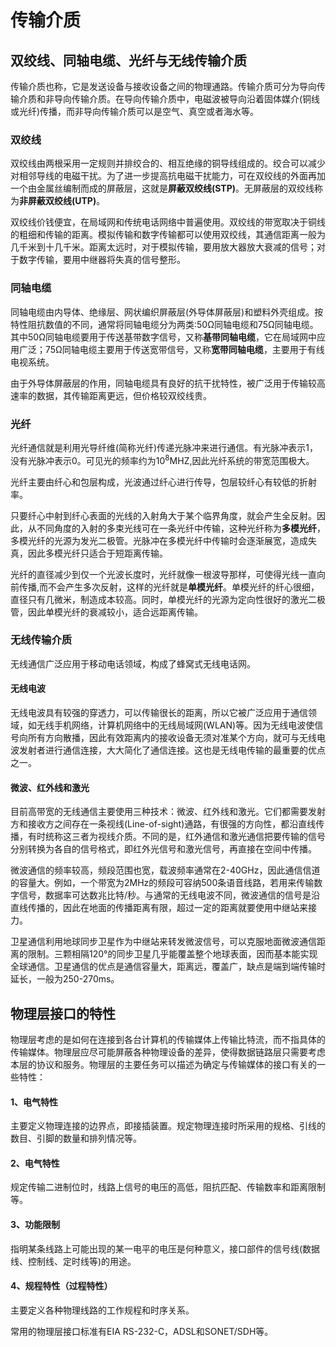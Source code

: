 # 传输介质

## 双绞线、同轴电缆、光纤与无线传输介质

传输介质也称，它是发送设备与接收设备之间的物理通路。传输介质可分为导向传输介质和非导向传输介质。在导向传输介质中，电磁波被导向沿着固体媒介(铜线或光纤)传播，而非导向传输介质可以是空气、真空或者海水等。

### 双绞线

 双绞线由两根采用一定规则并排绞合的、相互绝缘的铜导线组成的。绞合可以减少对相邻导线的电磁干扰。为了进一步提高抗电磁干扰能力，可在双绞线的外面再加一个由金属丝编制而成的屏蔽层，这就是**屏蔽双绞线(STP)**。无屏蔽层的双绞线称为**非屏蔽双绞线(UTP)**。

双绞线价钱便宜，在局域网和传统电话网络中普遍使用。双绞线的带宽取决于铜线的粗细和传输的距离。模拟传输和数字传输都可以使用双绞线，其通信距离一般为几千米到十几千米。距离太远时，对于模拟传输，要用放大器放大衰减的信号；对于数字传输，要用中继器将失真的信号整形。

### 同轴电缆

同轴电缆由内导体、绝缘层、网状编织屏蔽层(外导体屏蔽层)和塑料外壳组成。按特性阻抗数值的不同，通常将同轴电缆分为两类:50Ω同轴电缆和75Ω同轴电缆。其中50Ω同轴电缆要用于传送基带数字信号，又称**基带同轴电缆**，它在局域网中应用广泛；75Ω同轴电缆主要用于传送宽带信号，又称**宽带同轴电缆**，主要用于有线电视系统。

由于外导体屏蔽层的作用，同轴电缆具有良好的抗干扰特性，被广泛用于传输较高速率的数据，其传输距离更远，但价格较双绞线贵。

### 光纤

光纤通信就是利用光导纤维(简称光纤)传递光脉冲来进行通信。有光脉冲表示1，没有光脉冲表示0。可见光的频率约为10<sup>8</sup>MHZ,因此光纤系统的带宽范围极大。

光纤主要由纤心和包层构成，光波通过纤心进行传导，包层较纤心有较低的折射率。

只要纤心中射到纤心表面的光线的入射角大于某个临界角度，就会产生全反射。因此，从不同角度的入射的多束光线可在一条光纤中传输，这种光纤称为**多模光纤**，多模光纤的光源为发光二极管。光脉冲在多模光纤中传输时会逐渐展宽，造成失真，因此多模光纤只适合于短距离传输。

光纤的直径减少到仅一个光波长度时，光纤就像一根波导那样，可使得光线一直向前传播,而不会产生多次反射，这样的光纤就是**单模光纤**。单模光纤的纤心很细，直径只有几微米，制造成本较高。同时，单模光纤的光源为定向性很好的激光二极管，因此单模光纤的衰减较小，适合远距离传输。

### 无线传输介质

无线通信广泛应用于移动电话领域，构成了蜂窝式无线电话网。

#### 无线电波

无线电波具有较强的穿透力，可以传输很长的距离，所以它被广泛应用于通信领域，如无线手机网络，计算机网络中的无线局域网(WLAN)等。因为无线电波使信号向所有方向散播，因此有效距离内的接收设备无须对准某个方向，就可与无线电波发射者进行通信连接，大大简化了通信连接。这也是无线电传输的最重要的优点之一。

#### 微波、红外线和激光

目前高带宽的无线通信主要使用三种技术：微波、红外线和激光。它们都需要发射方和接收方之间存在一条视线(Line-of-sight)通路，有很强的方向性，都沿直线传播，有时统称这三者为视线介质。不同的是，红外通信和激光通信把要传输的信号分别转换为各自的信号格式，即红外光信号和激光信号，再直接在空间中传播。

微波通信的频率较高，频段范围也宽，载波频率通常在2-40GHz，因此通信信道的容量大。例如，一个带宽为2MHz的频段可容纳500条语音线路，若用来传输数字信号，数据率可达数兆比特/秒。与通常的无线电波不同，微波通信的信号是沿直线传播的，因此在地面的传播距离有限，超过一定的距离就要使用中继站来接力。

卫星通信利用地球同步卫星作为中继站来转发微波信号，可以克服地面微波通信距离的限制。三颗相隔120°的同步卫星几乎能覆盖整个地球表面，因而基本能实现全球通信。卫星通信的优点是通信容量大，距离远，覆盖广，缺点是端到端传输时延长，一般为250-270ms。

## 物理层接口的特性

物理层考虑的是如何在连接到各台计算机的传输媒体上传输比特流，而不指具体的传输媒体。物理层应尽可能屏蔽各种物理设备的差异，使得数据链路层只需要考虑本层的协议和服务。物理层的主要任务可以描述为确定与传输媒体的接口有关的一些特性：

#### 1、电气特性

主要定义物理连接的边界点，即接插装置。规定物理连接时所采用的规格、引线的数目、引脚的数量和排列情况等。

#### 2、电气特性

规定传输二进制位时，线路上信号的电压的高低，阻抗匹配、传输数率和距离限制等。

#### 3、功能限制

指明某条线路上可能出现的某一电平的电压是何种意义，接口部件的信号线(数据线、控制线、定时线等)的用途。

#### 4、规程特性（过程特性）

主要定义各种物理线路的工作规程和时序关系。

常用的物理层接口标准有EIA RS-232-C，ADSL和SONET/SDH等。



















